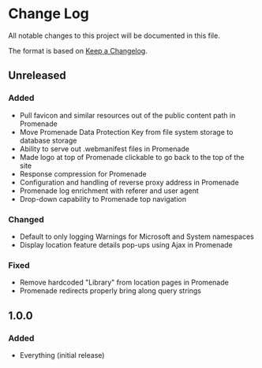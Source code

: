 # Change Log
All notable changes to this project will be documented in this file.

The format is based on [Keep a Changelog](http://keepachangelog.com/).

## Unreleased
### Added
- Pull favicon and similar resources out of the public content path in Promenade
- Move Promenade Data Protection Key from file system storage to database storage
- Ability to serve out .webmanifest files in Promenade
- Made logo at top of Promenade clickable to go back to the top of the site
- Response compression for Promenade
- Configuration and handling of reverse proxy address in Promenade
- Promenade log enrichment with referer and user agent
- Drop-down capability to Promenade top navigation

### Changed
- Default to only logging Warnings for Microsoft and System namespaces
- Display location feature details pop-ups using Ajax in Promenade

### Fixed
- Remove hardcoded "Library" from location pages in Promenade
- Promenade redirects properly bring along query strings

## 1.0.0
### Added
- Everything (initial release)
